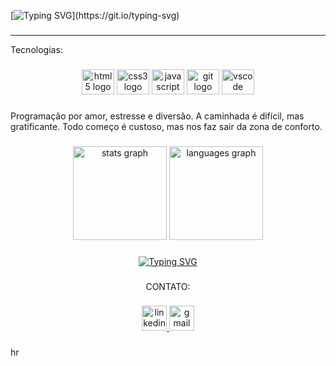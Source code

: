 [![Typing SVG](https://readme-typing-svg.demolab.com?font=Fira+Code&size=19&pause=1000&color=EAA4B6&center=true&vCenter=true&width=435&lines=%F0%9F%91%8B+Ol%C3%A1%2C+meu+nome+%C3%A9+Ruth.;+Sejam+bem+vindos(as)+ao+meu+perfil.)](https://git.io/typing-svg)


###

<hr>

<p align="left">Tecnologias:</p>

###

<div align="center">
  <img src="https://cdn.jsdelivr.net/gh/devicons/devicon/icons/html5/html5-original.svg" height="40" width="52" alt="html5 logo"  />
  <img src="https://cdn.jsdelivr.net/gh/devicons/devicon/icons/css3/css3-original.svg" height="40" width="52" alt="css3 logo"  />
  <img src="https://cdn.jsdelivr.net/gh/devicons/devicon/icons/javascript/javascript-original.svg" height="40" width="52" alt="javascript logo"  />
  <img src="https://cdn.jsdelivr.net/gh/devicons/devicon/icons/git/git-original.svg" height="40" width="52" alt="git logo"  />
  <img src="https://cdn.jsdelivr.net/gh/devicons/devicon/icons/vscode/vscode-original.svg" height="40" width="52" alt="vscode logo"  />
</div>

###

<p align="left">Programação por amor, estresse e diversão. A caminhada é difícil, mas gratificante.  Todo começo é custoso, mas nos faz sair da zona de conforto.</p>

###

<div align="center">
  <img src="https://github-readme-stats.vercel.app/api?username=SrtaKennedy&hide_title=false&hide_rank=false&show_icons=true&include_all_commits=true&count_private=true&disable_animations=false&theme=jolly&locale=en&hide_border=false&order=1" height="150" alt="stats graph"  />
  <img src="https://github-readme-stats.vercel.app/api/top-langs?username=SrtaKennedy&locale=en&hide_title=false&layout=compact&card_width=320&langs_count=5&theme=jolly&hide_border=false&order=2" height="150" alt="languages graph"  />
</div>

###

<div align="center">
<a href="https://git.io/typing-svg"><img src="https://readme-typing-svg.demolab.com?font=Fira+Code&pause=1000&color=F76FBB&multiline=true&width=435&lines=%F0%9F%8D%93%F0%9F%8D%93%F0%9F%8D%93%F0%9F%8D%93%F0%9F%8D%93%F0%9F%8D%93%F0%9F%8D%93%F0%9F%8D%93%F0%9F%8D%93%F0%9F%8D%93%F0%9F%8D%93%F0%9F%8D%93%F0%9F%8D%93%F0%9F%8D%93%F0%9F%8D%93%F0%9F%8D%93%F0%9F%8D%93%F0%9F%8D%93%F0%9F%8D%93%F0%9F%8D%93%F0%9F%8D%93%F0%9F%8D%93%F0%9F%8D%93%F0%9F%8D%93%F0%9F%8D%93%F0%9F%8D%93%F0%9F%8D%93%F0%9F%8D%93%F0%9F%8D%93" alt="Typing SVG" /></a>
  </div>

###

<p align="center">CONTATO:</p>

###

<div align="center">
  <a href="https://www.linkedin.com/in/ruth-ellen-jesus/" target="_blank">
    <img src="https://img.shields.io/static/v1?message=LinkedIn&logo=linkedin&label=&color=ff6680&logoColor=0040ff&labelColor=ff9999&style=for-the-badge" height="40" alt="linkedin logo"  />
  </a>
  <a href="https://mail.google.com/mail/u/2/#inbox" target="_blank">
    <img src="https://img.shields.io/static/v1?message=Gmail&logo=gmail&label=&color=ff6680&logoColor=ff0000&labelColor=ff9999&style=for-the-badge" height="40" alt="gmail logo"  />
  </a>
</div>

###

hr
